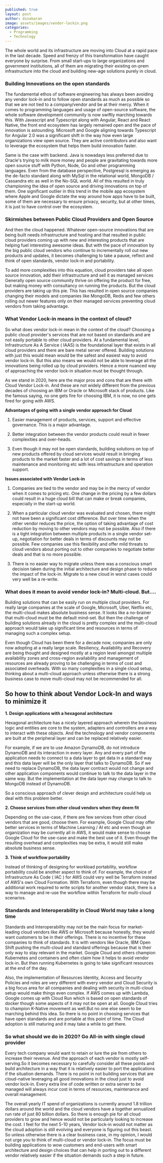 ```yaml
---
published: true
layout: post
author: dinakaran
image: assets/images/vendor-lockin.png
categories:
  - Programming
  - Technology
---
```

The whole world and its infrastructure are moving into Cloud at a rapid pace in the last decade. Speed and frenzy of this transformation have caught everyone by surprise. From small start-ups to large organizations and government institutions, all of them are migrating their existing on-prem infrastructure into the cloud and building new-age solutions purely in cloud. 

### Building Innovations on the open standards

The fundamental ethos of software engineering has always been avoiding any vendor lock-in and to follow open standards as much as possible so that we are not tied to a company/vendor and be at their mercy. When it comes to programming languages and usage of open-source software, the whole software development community is now swiftly marching towards this. With Javascript and Typescript along with Angular, React and React Native, the front end ecosystem has largely remained open and the pace of innovation is astounding. Microsoft and Google aligning towards Typescript for Angular 2.0 was a significant shift in the way how even large organizations view open source. They are active contributors and also want to leverage the ecosystem that helps them build innovation faster. 

Same is the case with backend. Java is nowadays less preferred due to Oracle's trying to milk more money and people are gravitating towards more open source stuff with Python, Node, Go and other programming languages. Even from the database perspective, Postgresql is emerging as the de-facto standard along with MySql in the relational world, MongoDB / Cassandra etc as well in the No-SQL world. All of this resulted in truly championing the idea of open source and driving innovations on top of them. One significant outlier in this trend in the mobile app ecosystem where Apple and Google dictate the way around how apps have to be built, some of them are necessary to ensure privacy, security, but at other times, it is just to have control over the ecosystem. 

### Skirmishes between Public Cloud Providers and Open Source

And then the cloud happened. Whatever open-source innovations that are being built needs infrastructure and hosting and that resulted in public cloud providers coming up with new and interesting products that are helping fuel interesting awesome ideas. But with the pace of innovation by the big public cloud vendors who continue to incrementally roll out new products and updates, it becomes challenging to take a pause, reflect and think of open standards, vendor lock-in and portability. 

To add more complexities into this equation, cloud providers take all open source innovation, add their infrastructure and sell it as managed services Generally open source community thrive on offering the product for free, but making money with consultancy on running the products. But the cloud providers are taking up this pie. This has resulted in open source companies changing their models and companies like MongoDB, Redis and few others rolling out newer features only on their managed services preventing cloud vendors from taking advantage. 

### What Vendor Lock-in means in the context of cloud?

So what does vendor lock-in mean in the context of the cloud? Choosing a public cloud provider's services that are not based on standards and are not easily portable to other cloud providers. At a fundamental level, Infrastructure As A Service ( IAAS) is the foundational layer that exists in all cloud providers and there are bare metal server offered. Building solutions with just this would mean would be the safest and easiest way to avoid vendor lock-in. But this also means we would not be able to leverage all the innovations being rolled up by cloud providers. Hence a more nuanced way of approaching the vendor lock-in situation must be thought through.

As we stand in 2020, here are the major pros and cons that are there with Cloud Vendor Lock-in. And these are not widely different from the previous decades of choosing an IBM or Oracle or Microsoft stack of products. Like the famous saying, no one gets fire for choosing IBM, it is now, no one gets fired for going with AWS. 

**Advantages of going with a single vendor approach for Cloud**

1. Easier management of products, services, support and effective governance. This is a major advantage.

2. Better integration between the vendor products could result in fewer complexities and over-heads.

3. Even though it may not be open standards, building solutions on top of new products offered by cloud services would result in bringing products to the market faster and a lot of cost savings in terms of less maintenance and monitoring etc with less infrastructure and operation support. 


**Issues associated with Vendor Lock-in**

1. Companies are tied to the vendor and may be in the mercy of vendor when it comes to pricing etc. One change in the pricing by a few dollars could result in a huge cloud bill that can make or break companies, especially in the start-up world.

2. When a particular cloud vendor was evaluated and chosen, there might not have been a significant cost difference. But over time when the other vendor reduces the price, the option of taking advantage of cost reduction by moving to other vendors may not be possible. Also if there is a tight integration between multiple products in a single vendor set-up, negotiation for better deals in terms of discounts may not be possible. Few companies use this flexibility and offer mild threats to cloud vendors about porting out to other companies to negotiate better deals and that is no more possible. 

3. There is no easier way to migrate unless there was a conscious smart decision taken during the initial architecture and design phase to reduce the impact of the lock-in. Migrate to a new cloud in worst cases could very well be a re-write.


### What does it mean to avoid vendor lock-in? Multi-cloud. But.... 

Building solutions that can be easily run on multiple cloud providers. For really large companies at the scale of Google, Microsoft, Uber, Netflix etc, the multi-cloud makes absolute business sense. It looks like a no-brainer that multi-cloud must be the default mind-set. But then the challenge of building solutions already in the cloud is pretty complex and the multi-cloud approach would take up significant time and resources in terms of managing such a complex setup. 

Even though Cloud has been there for a decade now, companies are only now adopting at a really large scale. Resiliency, Availability and Recovery are being thought and designed mostly at a region level amongst multiple availability zones and cross-region availability and management of resources are already proving to be challenging in terms of cost and associated overheads. With so many complexities in a single cloud setup, thinking about a multi-cloud approach unless otherwise there is a strong business case to move multi-cloud may not be recommended for all.


## So how to think about Vendor Lock-In and ways to minimize it

**1. Design applications with a hexagonal architecture** 

Hexagonal architecture has a nicely layered approach wherein the business logic and entities are core to the system,  adapters and controllers are a way to interact with these objects. And the technology and vendor components are built at the peripheral layer and can be replaced relatively easier. 

For example, if we are to use Amazon DynamoDB, do not introduce DynamoDB and its interaction in every layer. Any and every part of the application needs to connect to a data layer to get data in a standard way and this data layer will be the only layer that talks to DynamoDB. So if we need to replace DynamoDB, the data layer contract would not change and other application components would continue to talk to the data layer in the same way. But the implementation at the data layer may change to talk to MongoDB instead of DynamoDB. 

So a conscious approach of clever design and architecture could help us deal with this problem better.

**2. Choose services from other cloud vendors when they deem fit**

Depending on the use-case, if there are few services from other cloud vendors that are good, choose them. For example, Google Cloud may offer better services in terms of Machine Learning / AI etc and even though an organization may be currently all in AWS, it would make sense to choose Google Cloud for the use-case and make the best use of it. Even though the resulting overhead and complexities may be extra, it would still make absolute business sense.

**3. Think of workflow portability**

Instead of thinking of designing for workload portability, workflow portability could be another aspect to think of. For example, the choice of Infrastructure As Code ( IAC ) for AWS could very well be Terraform instead of AWS's own Cloud Formation. With Terraform, even though there may be additional work required to write scripts for another vendor stack, there is a way to manage and re-use the workflow within Terraform for multi-cloud scenarios. 



### Standards and Interoperability in Cloud World may take a long time

Standards and Interoperability may not be the main focus for market-leading cloud vendors like AWS or Microsoft because honestly, they would want customers to be in their offerings. There is no incentive for these companies to think of standards. It is with vendors like  Oracle, IBM Open Shift pushing the multi-cloud and standard offerings because that is their only way to stay relevant in the market. Google Cloud and others champion Kubernetes and containers and often claim how it helps to avoid vendor lock-in. But then running Kubernetes is going to take significant resources at the end of the day. 

Also, the implementation of Resources Identity, Access and Security Policies and roles are very different with every vendor and Cloud Security is a big focus area for all companies and dealing with security in multi-cloud setup would make things even complex.  If AWS comes up with Lambda, Google comes up with Cloud Run which is based on open standards of docker though some aspects of it may not be open at all. Google Cloud tries to champion K-Native movement as well.But no one else seem to be marching behind this idea. So there is no point in choosing services that have open standards and are portable at this point of time. The Cloud adoption is still maturing and it may take a while to get there. 

### So what should we do in 2020? Go All-in with single cloud provider 

Every tech company would want to retain or lure the pie from others to increase their revenue. And the approach of each vendor is mostly self-serving.So it becomes necessary to carefully consider all these points and build architecture in a way that it is relatively easier to port the applications if the situation demands. There is no point in not building services that are cloud-native leveraging all good innovations in the cloud just to avoid vendor lock-in. Every extra line of code written or extra server to be managed will always incur cost in terms of resources, maintenance and overall management. 

The overall yearly IT spend of organizations is currently around 1.8 trillion dollars around the world and the cloud vendors have a together annualized run rate of just 80 billion dollars. So there is enough pie for all cloud providers to grow and hence would not be particularly looking to increase the cost. I feel for the next 5-10 years, Vendor lock-in would not matter as the cloud adoption is still evolving and everyone is figuring out this beast. So unless otherwise there is a clear business case, in my opinion, I would not urge you to think of multi-cloud or vendor lock-in. The focus must be building applications to wow customers and end-users with smart architecture and design choices that can help in porting out to a different vendor relatively easier if the situation demands such a step in future.
